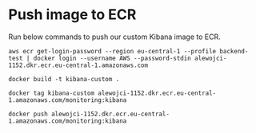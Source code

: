 # Push image to ECR
Run below commands to push our custom Kibana image to ECR.
```
aws ecr get-login-password --region eu-central-1 --profile backend-test | docker login --username AWS --password-stdin alewojci-1152.dkr.ecr.eu-central-1.amazonaws.com
```

```
docker build -t kibana-custom .
```

```
docker tag kibana-custom alewojci-1152.dkr.ecr.eu-central-1.amazonaws.com/monitoring:kibana
```

```
docker push alewojci-1152.dkr.ecr.eu-central-1.amazonaws.com/monitoring:kibana
```
